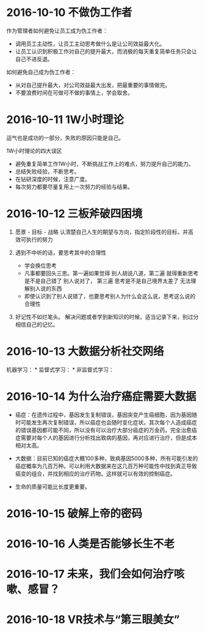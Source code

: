 # 2016-10-10 不做伪工作者

作为管理者如何避免让员工成为伪工作者：

 * 调用员工主动性，让员工主动思考做什么是让公司效益最大化。
 * 让员工认识到积极工作对自己的提升最大，而消极的每天重复简单任务只会让自己不进反退。

如何避免自己成为伪工作者：

* 从对自己提升最大，对公司效益最大出发，把最重要的事情做完。
* 不要浪费时间在可做可不做的事情上，学会取舍。

# 2016-10-11 1W小时理论

运气也是成功的一部分，失败的原因只能是自己。

1W小时理论的四大误区

* 避免重复简单工作1W小时，不断挑战工作上的难点，努力提升自己的能力。
* 总结失败经验，不断思考。
* 在钻研深度的时候，注意广度。
* 每次努力都要尽量复用上一次努力的经验与结果。

# 2016-10-12 三板斧破四困境

1. 愿景 - 目标 - 战略 认清楚自己人生的期望与方向，指定阶段性的目标，并高效可执行的努力
2. 遇到不中听的话，要思考其中的合理性
	* 学会换位思考
	* 凡事都要回头三思。第一遍如果觉得 别人胡说八道，第二遍 就得重新思考是不是自己错了 别人说对了， 第三遍 思考是不是自己境界太差了 无法理解别人说的东西
	* 即使认识到了别人说错了，也要思考别人为什么会这么说，思考这么说的合理性

3. 好记性不如烂笔头。 解决问题或者学到新知识的时候，适当记录下来，别过分相信自己的记忆。

# 2016-10-13 大数据分析社交网络

机器学习：
	* 监督式学习：
	* 非监督式学习：

# 2016-10-14 为什么治疗癌症需要大数据

* 癌症：在遗传过程中，基因发生复制错误，基因突变产生癌细胞，因为基因随时可能发生再次复制错误，所以癌症也会随时变化症状。其次每个人造成癌症的错误基因都可能不同，所以没有可以治疗大部分癌症的万金药。完全治愈癌症需要对每个人的基因进行分析找出致病的基因，再对应进行治疗，但是成本相对太高。
* 大数据：目前已知的癌症大概100多种，致病基因5000多种，所有可能引发的癌症概率为几百万种。可以利用大数据来在这几百万种可能性中找到真正导致癌变的组合，并找到相应的治疗药物。这样就可以有效的控制癌症。

* 生命的质量可能比长度更重要。

# 2016-10-15 破解上帝的密码

# 2016-10-16 人类是否能够长生不老

# 2016-10-17 未来，我们会如何治疗咳嗽、感冒？

# 2016-10-18 VR技术与“第三眼美女”









